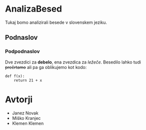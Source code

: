 # AnalizaBesed

Tukaj bomo analizirali besede v slovenskem jeziku.

## Podnaslov

### Podpodnaslov

Dve zvezdici za **debelo**, ena zvezdica za *ležeče*.
Besedilo lahko tudi ~~prečrtamo~~ ali pa ga oblikujemo kot kodo:

```
def f(x):
    return 21 + x
```

# Avtorji

- Janez Novak
- Miško Kranjec
- Klemen Klemen
